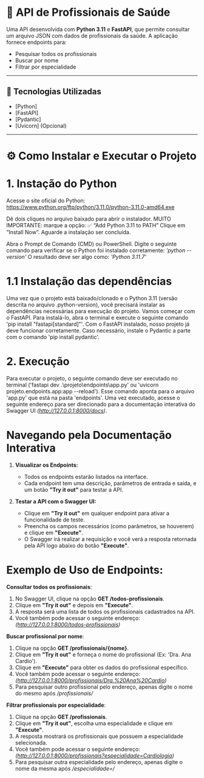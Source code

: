 # 🏥 API de Profissionais de Saúde

Uma API desenvolvida com **Python 3.11** e **FastAPI**, que permite consultar um arquivo JSON com dados de profissionais da saúde. A aplicação fornece endpoints para:

- Pesquisar todos os profissionais
- Buscar por nome
- Filtrar por especialidade

---

## 🚀 Tecnologias Utilizadas

- [Python]
- [FastAPI]
- [Pydantic]
- [Uvicorn] (Opcional)

---

# ⚙️ Como Instalar e Executar o Projeto

# 1. Instação do Python

Acesse o site oficial do Python: https://www.python.org/ftp/python/3.11.0/python-3.11.0-amd64.exe

Dê dois cliques no arquivo baixado para abrir o instalador.
MUITO IMPORTANTE: marque a opção: ✅ “Add Python 3.11 to PATH”
Clique em “Install Now”.
Aguarde a instalação ser concluída.

Abra o Prompt de Comando (CMD) ou PowerShell.
Digite o seguinte comando para verificar se o Python foi instalado corretamente: *'python --version'*
O resultado deve ser algo como: *'Python 3.11.7'*


# 1.1 Instalação das dependências
Uma vez que o projeto está baixado/clonado e o Python 3.11 (versão descrita no arquivo .python-version), você precisará instalar as dependências necessárias para execução do projeto.
Vamos começar com o FastAPI. Para instalá-lo, abra o terminal e execute o seguinte comando 'pip install "fastapi[standard]"'. Com o FastAPI instalado, nosso projeto já deve funcionar corretamente. Caso necessário, instale o Pydantic a parte com o comando 'pip install pydantic'.


# 2. Execução
Para executar o projeto, o seguinte comando deve ser executado no terminal ('fastapi dev .\projeto\endpoints\app.py' ou 'uvicorn projeto.endpoints.app:app --reload'). Esse comando aponta para o arquivo 'app.py' que está na pasta 'endpoints'. Uma vez executado, acesse o seguinte endereço para ser direcionado para a documentação interativa do Swagger UI *(http://127.0.0.1:8000/docs)*.


# Navegando pela Documentação Interativa

1. **Visualizar os Endpoints:**
   - Todos os endpoints estarão listados na interface.
   - Cada endpoint tem uma descrição, parâmetros de entrada e saída, e um botão **"Try it out"** para testar a API.

2. **Testar a API com o Swagger UI:**
   - Clique em **"Try it out"** em qualquer endpoint para ativar a funcionalidade de teste.
   - Preencha os campos necessários (como parâmetros, se houverem) e clique em **"Execute"**.
   - O Swagger irá realizar a requisição e você verá a resposta retornada pela API logo abaixo do botão **"Execute"**.

# Exemplo de Uso de Endpoints:

**Consultar todos os profissionais**:
  1. No Swagger UI, clique na opção **GET /todos-profissionais**.
  2. Clique em **"Try it out"** e depois em **"Execute"**.
  3. A resposta será uma lista de todos os profissionais cadastrados na API.
  4. Você também pode acessar o seguinte endereço: *(http://127.0.0.1:8000/todos-profissionais)*

**Buscar profissional por nome**:
  1. Clique na opção **GET /profissionais/{nome}**.
  2. Clique em **"Try it out"** e forneça o nome do profissional (Ex: 'Dra. Ana Cardio').
  3. Clique em **"Execute"** para obter os dados do profissional específico.
  4. Você também pode acessar o seguinte endereço: *(http://127.0.0.1:8000/profissionais/Dra.%20Ana%20Cardio)*
  5. Para pesquisar outro profissional pelo endereço, apenas digite o nome do mesmo após */profissionais/*

**Filtrar profissionais por especialidade**:
  1. Clique na opção **GET /profissionais**.
  2. Clique em **"Try it out"**, escolha uma especialidade e clique em **"Execute"**.
  3. A resposta mostrará os profissionais que possuem a especialidade selecionada.
  4. Você também pode acessar o seguinte endereço: *(http://127.0.0.1:8000/profissionais?especialidade=Cardiologia)*
  5. Para pesquisar outra especialidade pelo endereço, apenas digite o nome da mesma após */especialidade=/*
